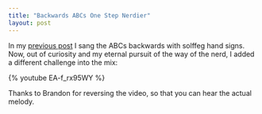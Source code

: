 ```yaml
---
title: "Backwards ABCs One Step Nerdier"
layout: post
---
```


In my <a href="http://blog.classicalcode.com/?p=334">previous post</a> I sang the ABCs backwards with solffeg hand signs. Now, out of curiosity and my eternal pursuit of the way of the nerd, I added a different challenge into the mix:

{% youtube EA-f_rx95WY %}

Thanks to Brandon for reversing the video, so that you can hear the actual melody.
